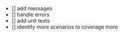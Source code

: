 - [] add messages
- [] handle errors
- [] add unit tests
- [] identify more scenarios to coverage more
